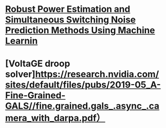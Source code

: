 # [Robust Power Estimation and Simultaneous Switching Noise Prediction Methods Using Machine Learnin](https://developer.download.nvidia.com/video/gputechconf/gtc/2019/presentation/s9661-nvidia-nsight-graphics-getting-the-most-from-your-vulkan-applications.pdf)

# [VoltaGE droop solver]https://research.nvidia.com/sites/default/files/pubs/2019-05_A-Fine-Grained-GALS//fine.grained.gals_.async_.camera_with_darpa.pdf）
